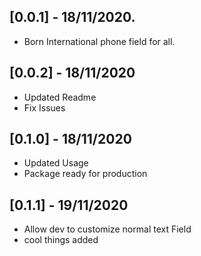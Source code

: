 ## [0.0.1] - 18/11/2020.

* Born International phone field for all.

## [0.0.2] - 18/11/2020

* Updated Readme 
* Fix Issues

## [0.1.0] - 18/11/2020
* Updated Usage
* Package ready for production

## [0.1.1] - 19/11/2020
* Allow dev to customize normal text Field
* cool things added